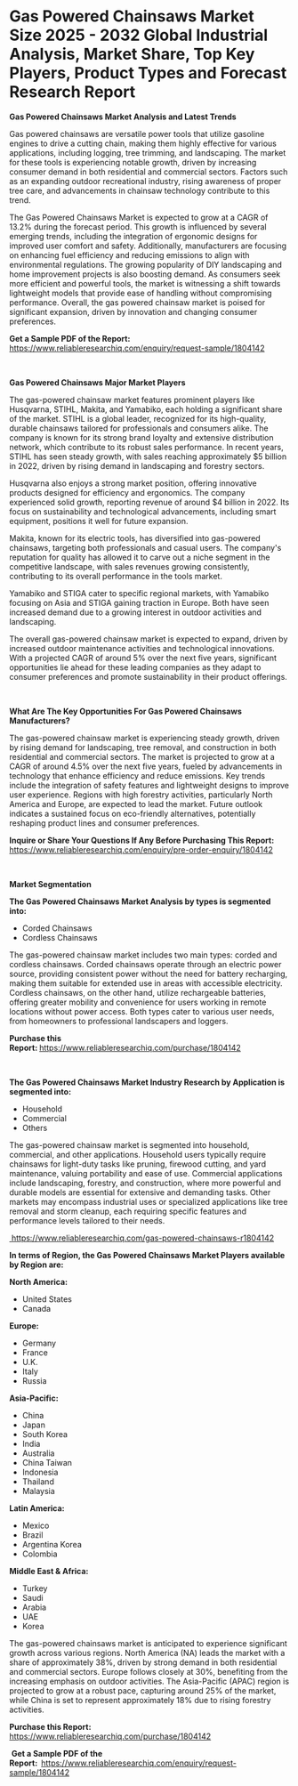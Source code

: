 <p><h1>Gas Powered Chainsaws Market Size 2025 - 2032 Global Industrial Analysis, Market Share, Top Key Players, Product Types and Forecast Research Report</h1></p><p><strong>Gas Powered Chainsaws Market Analysis and Latest Trends</strong></p>
<p><p>Gas powered chainsaws are versatile power tools that utilize gasoline engines to drive a cutting chain, making them highly effective for various applications, including logging, tree trimming, and landscaping. The market for these tools is experiencing notable growth, driven by increasing consumer demand in both residential and commercial sectors. Factors such as an expanding outdoor recreational industry, rising awareness of proper tree care, and advancements in chainsaw technology contribute to this trend.</p><p>The Gas Powered Chainsaws Market is expected to grow at a CAGR of 13.2% during the forecast period. This growth is influenced by several emerging trends, including the integration of ergonomic designs for improved user comfort and safety. Additionally, manufacturers are focusing on enhancing fuel efficiency and reducing emissions to align with environmental regulations. The growing popularity of DIY landscaping and home improvement projects is also boosting demand. As consumers seek more efficient and powerful tools, the market is witnessing a shift towards lightweight models that provide ease of handling without compromising performance. Overall, the gas powered chainsaw market is poised for significant expansion, driven by innovation and changing consumer preferences.</p></p>
<p><strong>Get a Sample PDF of the Report:&nbsp;</strong> <a href="https://www.reliableresearchiq.com/enquiry/request-sample/1804142?utm_campaign=2325&utm_medium=2&utm_source=Github&utm_content=ia&utm_term=16042025&utm_id=gas-powered-chainsaws">https://www.reliableresearchiq.com/enquiry/request-sample/1804142</a></p>
<p>&nbsp;</p>
<p><strong>Gas Powered Chainsaws Major Market Players</strong></p>
<p><p>The gas-powered chainsaw market features prominent players like Husqvarna, STIHL, Makita, and Yamabiko, each holding a significant share of the market. STIHL is a global leader, recognized for its high-quality, durable chainsaws tailored for professionals and consumers alike. The company is known for its strong brand loyalty and extensive distribution network, which contribute to its robust sales performance. In recent years, STIHL has seen steady growth, with sales reaching approximately $5 billion in 2022, driven by rising demand in landscaping and forestry sectors.</p><p>Husqvarna also enjoys a strong market position, offering innovative products designed for efficiency and ergonomics. The company experienced solid growth, reporting revenue of around $4 billion in 2022. Its focus on sustainability and technological advancements, including smart equipment, positions it well for future expansion.</p><p>Makita, known for its electric tools, has diversified into gas-powered chainsaws, targeting both professionals and casual users. The company's reputation for quality has allowed it to carve out a niche segment in the competitive landscape, with sales revenues growing consistently, contributing to its overall performance in the tools market.</p><p>Yamabiko and STIGA cater to specific regional markets, with Yamabiko focusing on Asia and STIGA gaining traction in Europe. Both have seen increased demand due to a growing interest in outdoor activities and landscaping.</p><p>The overall gas-powered chainsaw market is expected to expand, driven by increased outdoor maintenance activities and technological innovations. With a projected CAGR of around 5% over the next five years, significant opportunities lie ahead for these leading companies as they adapt to consumer preferences and promote sustainability in their product offerings.</p></p>
<p>&nbsp;</p>
<p><strong>What Are The Key Opportunities For Gas Powered Chainsaws Manufacturers?</strong></p>
<p><p>The gas-powered chainsaw market is experiencing steady growth, driven by rising demand for landscaping, tree removal, and construction in both residential and commercial sectors. The market is projected to grow at a CAGR of around 4.5% over the next five years, fueled by advancements in technology that enhance efficiency and reduce emissions. Key trends include the integration of safety features and lightweight designs to improve user experience. Regions with high forestry activities, particularly North America and Europe, are expected to lead the market. Future outlook indicates a sustained focus on eco-friendly alternatives, potentially reshaping product lines and consumer preferences.</p></p>
<p><strong>Inquire or Share Your Questions If Any Before Purchasing This Report:</strong> <a href="https://www.reliableresearchiq.com/enquiry/pre-order-enquiry/1804142?utm_campaign=2325&utm_medium=2&utm_source=Github&utm_content=ia&utm_term=16042025&utm_id=gas-powered-chainsaws">https://www.reliableresearchiq.com/enquiry/pre-order-enquiry/1804142</a></p>
<p>&nbsp;</p>
<p><strong>Market Segmentation</strong></p>
<p><strong>The Gas Powered Chainsaws Market Analysis by types is segmented into:</strong></p>
<p><ul><li>Corded Chainsaws</li><li>Cordless Chainsaws</li></ul></p>
<p><p>The gas-powered chainsaw market includes two main types: corded and cordless chainsaws. Corded chainsaws operate through an electric power source, providing consistent power without the need for battery recharging, making them suitable for extended use in areas with accessible electricity. Cordless chainsaws, on the other hand, utilize rechargeable batteries, offering greater mobility and convenience for users working in remote locations without power access. Both types cater to various user needs, from homeowners to professional landscapers and loggers.</p></p>
<p><strong>Purchase this Report:&nbsp;</strong><a href="https://www.reliableresearchiq.com/purchase/1804142?utm_campaign=2325&utm_medium=2&utm_source=Github&utm_content=ia&utm_term=16042025&utm_id=gas-powered-chainsaws">https://www.reliableresearchiq.com/purchase/1804142</a></p>
<p>&nbsp;</p>
<p><strong>The Gas Powered Chainsaws Market Industry Research by Application is segmented into:</strong></p>
<p><ul><li>Household</li><li>Commercial</li><li>Others</li></ul></p>
<p><p>The gas-powered chainsaw market is segmented into household, commercial, and other applications. Household users typically require chainsaws for light-duty tasks like pruning, firewood cutting, and yard maintenance, valuing portability and ease of use. Commercial applications include landscaping, forestry, and construction, where more powerful and durable models are essential for extensive and demanding tasks. Other markets may encompass industrial uses or specialized applications like tree removal and storm cleanup, each requiring specific features and performance levels tailored to their needs.</p></p>
<p><a href="https://www.reliableresearchiq.com/gas-powered-chainsaws-r1804142?utm_campaign=2325&utm_medium=2&utm_source=Github&utm_content=ia&utm_term=16042025&utm_id=gas-powered-chainsaws">&nbsp;https://www.reliableresearchiq.com/gas-powered-chainsaws-r1804142</a></p>
<p><strong>In terms of Region, the Gas Powered Chainsaws Market Players available by Region are:</strong></p>
<p>
    <p> <strong> North America: </strong>
        <ul>
            <li>United States</li>
            <li>Canada</li>
        </ul>
        </p> 
    <p> <strong> Europe: </strong>
        <ul>
            <li>Germany</li>
            <li>France</li>
            <li>U.K.</li>
            <li>Italy</li>
            <li>Russia</li>
        </ul>
        </p> 
    <p> <strong> Asia-Pacific: </strong>
        <ul>
            <li>China</li>
            <li>Japan</li>
            <li>South Korea</li>
            <li>India</li>
            <li>Australia</li>
            <li>China Taiwan</li>
            <li>Indonesia</li>
            <li>Thailand</li>
            <li>Malaysia</li>
        </ul>
        </p> 
    <p> <strong> Latin America: </strong>
        <ul>
            <li>Mexico</li>
            <li>Brazil</li>
            <li>Argentina Korea</li>
            <li>Colombia</li>
        </ul>
        </p> 
    <p> <strong> Middle East & Africa: </strong>
        <ul>
            <li>Turkey</li>
            <li>Saudi</li>
            <li>Arabia</li>
            <li>UAE</li>
            <li>Korea</li>
        </ul>
    </p>
    </p>
<p><p>The gas-powered chainsaws market is anticipated to experience significant growth across various regions. North America (NA) leads the market with a share of approximately 38%, driven by strong demand in both residential and commercial sectors. Europe follows closely at 30%, benefiting from the increasing emphasis on outdoor activities. The Asia-Pacific (APAC) region is projected to grow at a robust pace, capturing around 25% of the market, while China is set to represent approximately 18% due to rising forestry activities.</p></p>
<p><strong>Purchase this Report: </strong><a href="https://www.reliableresearchiq.com/purchase/1804142?utm_campaign=2325&utm_medium=2&utm_source=Github&utm_content=ia&utm_term=16042025&utm_id=gas-powered-chainsaws">https://www.reliableresearchiq.com/purchase/1804142</a></p>
<p>&nbsp;<strong>Get a Sample PDF of the Report:&nbsp;&nbsp;</strong><a href="https://www.reliableresearchiq.com/enquiry/request-sample/1804142?utm_campaign=2325&utm_medium=2&utm_source=Github&utm_content=ia&utm_term=16042025&utm_id=gas-powered-chainsaws">https://www.reliableresearchiq.com/enquiry/request-sample/1804142</a></p>
<p><strong></strong></p>
<p><p></p><p></p><p></p></p>